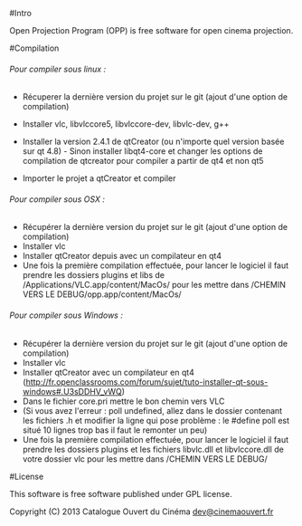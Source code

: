 #Intro

Open Projection Program (OPP) is free software for open cinema projection.

#Compilation
###### Pour compiler sous linux : 
   - Récuperer la dernière version du projet sur le git (ajout d'une option de compilation)
   - Installer vlc,   libvlccore5,    libvlccore-dev,     libvlc-dev,     g++
   - Installer la version 2.4.1 de qtCreator (ou n'importe quel version basée sur qt 4.8)
    - Sinon installer libqt4-core  et changer les options de compilation de qtcreator pour compiler a partir de qt4 et non qt5              
 
   - Importer le projet a qtCreator et compiler
   
   
   ###### Pour compiler sous OSX : 
   - Récupérer la dernière version du projet sur le git (ajout d'une option de compilation)
   - Installer vlc
   - Installer qtCreator depuis avec un compilateur en qt4
   - Une fois la première compilation effectuée, pour lancer le logiciel il faut prendre les dossiers plugins et libs de /Applications/VLC.app/content/MacOs/ pour les mettre dans /CHEMIN VERS LE DEBUG/opp.app/content/MacOs/

   
   ###### Pour compiler sous Windows : 
   - Récupérer la dernière version du projet sur le git (ajout d'une option de compilation)
   - Installer vlc
   - Installer qtCreator avec un compilateur en qt4  
            (http://fr.openclassrooms.com/forum/sujet/tuto-installer-qt-sous-windows#.U3sDDHV_vWQ)
   - Dans le fichier core.pri mettre le bon chemin vers VLC
   - (Si vous avez l'erreur : poll undefined, allez dans le dossier contenant les fichiers .h et modifier la ligne qui pose problème : le #define poll est situé 10 lignes trop bas il faut le remonter un peu)
   - Une fois la première compilation effectuée, pour lancer le logiciel il faut prendre les dossiers plugins et les fichiers libvlc.dll et libvlccore.dll  de votre dossier vlc pour les mettre dans /CHEMIN VERS LE DEBUG/
   
#License

This software is free software published under GPL license.

Copyright (C) 2013 Catalogue Ouvert du Cinéma <dev@cinemaouvert.fr>
